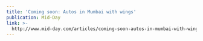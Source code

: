 ```yaml
---
title: 'Coming soon: Autos in Mumbai with wings'
publication: Mid-Day
link: >-
  http://www.mid-day.com/articles/coming-soon-autos-in-mumbai-with-wings/17558156
---
```


